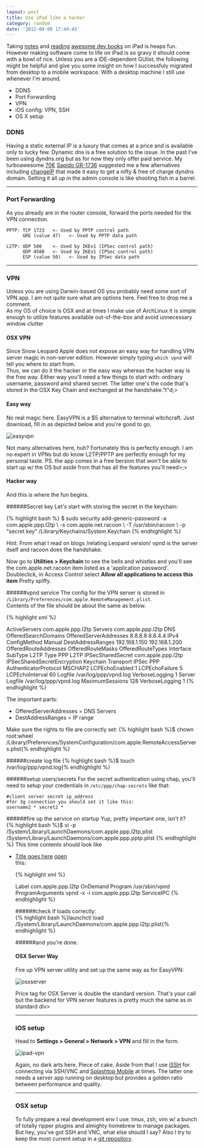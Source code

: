 ```yaml
---
layout: post
title: Use iPad like a hacker
category: random
date: '2012-09-08 17:44:45'
---
```


Taking [notes](http://itunes.apple.com/au/app/day-one-journal/id421706526?mt=8) and [reading](http://itunes.apple.com/au/app/ibooks/id364709193?mt=8) [awesome dev books](http://pragprog.com/book/vsscala/programming-scala) on iPad is heaps fun. However making software come to life on iPad is so gravy it should come with a bowl of rice. Unless you are a IDE-dependent GUIist, the following might be helpful and give you some insight on how I successfuly migrated from desktop to a mobile workspace. With a desktop machine I still use whenever I'm around.

<ul class="contentList plus">
    <li>DDNS</li>
    <li>Port Forwarding</li>
    <li>VPN</li>
    <li>iOS config: VPN, SSH</li>
    <li>OS X setup</li>
</ul>

### DDNS
Having a static external IP is a luxury that comes at a price and is available only to lucky few. Dynamic dns is a free solution to the issue. In the past I've been using dyndns.org but as for now they only offer paid service. My turboawesome [70€](http://www.amazon.com/Sapido-GR-1736-Wireless-N-Dual-band-Gigabit/dp/B008QWO59G) [Sapido GR-1736](http://www.sapidotech.com/products.php?act=view&no=118) suggested me a few alternatives including [changeIP](http://changeip.com) that made it easy to get a nifty & free of charge dyndns domain. Setting it all up in the admin console is like shooting fish in a barrel. 

---

### Port Forwarding
As you already are in the router console, forward the ports needed for the VPN connection. 

    PPTP: TCP 1723   <- Used by PPTP control path
          GRE (value 47)   <- Used by PPTP data path
        
    L2TP: UDP 500    <- Used by IKEv1 (IPSec control path)
          UDP 4500   <- Used by IKEv1 (IPSec control path)
          ESP (value 50)   <- Used by IPSec data path

---
 
### VPN
Unless you are using Darwin-based OS you probably need some sort of VPN app. I am not quite sure what are options here. Feel free to drop me a comment.  
As my OS of choice is OSX and at times I make use of ArchLinux it is simple enough to utilize features available out-of-the-box and avoid unnecessary window clutter

#### **OSX VPN**
Since Snow Leopard Apple does not expose an easy way for handling VPN server magic in non-server edition. However simply typing `which vpnd` will tell you where to start from.  
Thus, we can do it the hacker or the easy way whereas the hacker way is the free way. Either way you'll need a few things to start with: ordinary username, password amd shared secret. The latter one's the code that's stored in the OSX Key Chain and exchanged at the handshake."t"d;>
#### Easy way
No real magic here. EasyVPN is a $5 alternative to terminal witchcraft. Just download, fill in as depicted below and you're good to go.   

![easyvpn](/assets/post/1209/easyvpn.png)  

Not many alternatives here, huh? Fortunately this is perfectly enough.
I am no expert in VPNs but do know L2TP/PPTP are perfectly enough for my personal taste.
PS. the app comes in a free bersion that won't be able to start up w/ the OS but aside from that has all the features you'll need>;>
#### Hacker way
And this is where the fun begins.  

######Secret key
Let's start with storing the secret in the keychain:

{% highlight bash %}
$ sudo security add-generic-password -a com.apple.ppp.l2tp 
    \ -s com.apple.net.racoon 
    \ -T /usr/sbin/racoon 
    \ -p "secret key" /Library/Keychains/System.Keychain
{% endhighlight %}
    
Hint: From what I read on blogs /relating Leopard version/ vpnd is the server itself and racoon does the handshake.

Now go to **Utilities > Keychain** to see the bells and whistles and you'll see the com.apple.net.racoon item listed as a 'application password'. Doubleclick, in Access Control select **Allow all applications to access this item** Pretty spiffy.

######vpnd service
The config for the VPN server is stored in `/Library/Preferences/com.apple.RemoteManagement.plist`.  
Contents of the file should be about the same as below.  

{% highlight xml %}
<?xml version="1.0" encoding="UTF-8"?>
<!DOCTYPE plist PUBLIC "-//Apple//DTD PLIST 1.0//EN" "http://www.apple.com/DTDs/PropertyList-1.0.dtd">
<plist version="1.0">
<dict>
        <key>ActiveServers</key>
        <array>
                <string>com.apple.ppp.l2tp</string>
        </array>
        <key>Servers</key>
        <dict>
                <key>com.apple.ppp.l2tp</key>
                <dict>
                        <key>DNS</key>
                        <dict>
                                <key>OfferedSearchDomains</key>
                                <array/>
                                <key>OfferedServerAddresses</key>
                                <array>
                                        <string>8.8.8.8</string>
                                        <string>8.8.4.4</string>
                                </array>
                        </dict>
                        <key>IPv4</key>
                        <dict>
                                <key>ConfigMethod</key>
                                <string>Manual</string>
                                <key>DestAddressRanges</key>
                                <array>
                                        <string>192.168.1.150</string>
                                        <string>192.168.1.200</string>
                                </array>
                                <key>OfferedRouteAddresses</key>
                                <array/>
                                <key>OfferedRouteMasks</key>
                                <array/>
                                <key>OfferedRouteTypes</key>
                                <array/>
                        </dict>
                        <key>Interface</key>
                        <dict>
                                <key>SubType</key>
                                <string>L2TP</string>
                                <key>Type</key>
                                <string>PPP</string>
                        </dict>
                        <key>L2TP</key>
                        <dict>
                                <key>IPSecSharedSecret</key>
                                <string>com.apple.ppp.l2tp</string>
                                <key>IPSecSharedSecretEncryption</key>
                                <string>Keychain</string>
                                <key>Transport</key>
                                <string>IPSec</string>
                        </dict>
                        <key>PPP</key>
                        <dict>
                                <key>AuthenticatorProtocol</key>
                                <array>
                                        <string>MSCHAP2</string>
                                </array>
                                <key>LCPEchoEnabled</key>
                                <integer>1</integer>
                                <key>LCPEchoFailure</key>
                                <integer>5</integer>
                                <key>LCPEchoInterval</key>
                                <integer>60</integer>
                                <key>Logfile</key>
                                <string>/var/log/ppp/vpnd.log</string>
                                <key>VerboseLogging</key>
                                <integer>1</integer>
                        </dict>
                        <key>Server</key>
                        <dict>
                                <key>Logfile</key>
                                <string>/var/log/ppp/vpnd.log</string>
                                <key>MaximumSessions</key>
                                <integer>128</integer>
                                <key>VerboseLogging</key>
                                <integer>1</integer>
                        </dict>
                </dict>
        </dict>
</dict>
</plist>
{% endhighlight %}

The important parts:  
- OfferedServerAddresses = DNS Servers  
- DestAddressRanges = IP range

Make sure the rights to file are correctly set:
{% highlight bash %}$ chown root:wheel /Library/Preferences/SystemConfiguration/com.apple.RemoteAccessServers.plist{% endhighlight %}

######create log file
{% highlight bash %}$ touch /var/log/ppp/vpnd.log{% endhighlight %}

######setup users/secrets
For the secret authentication using chap, you'll need to setup your credentials in `/etc/ppp/chap-secrets` like that:

    #client server secret ip_address
    #for 3g connection you should set it like this:
    username2 * secret2 *

######fire up the service on startup
Yup, pretty important one, isn't it?  
{% highlight bash %}$ vi -p /System/Library/LaunchDaemons/com.apple.ppp.l2tp.plist /System/Library/LaunchDaemons/com.apple.ppp.pptp.plist {% endhighlight %}
This time contents should look like <ul class="toggle">
      <li>
        <a href="#">Title goes here</a>
        <a class="open" href="#">open</a>
        <div>this:

{% highlight xml %}<?xml version="1.0" encoding="UTF-8"?>
<!DOCTYPE plist PUBLIC "-//Apple Computer//DTD PLIST 1.0//EN" "http://www.apple.com/DTDs/PropertyList-1.0.dtd">
<plist version="1.0">
<dict>
        <key>Label</key>
        <string>com.apple.ppp.l2tp</string>
        <key>OnDemand</key>
        <false/>
        <key>Program</key>
        <string>/usr/sbin/vpnd</string>
        <key>ProgramArguments</key>
        <array>
                <string>vpnd</string>
                <string>-x</string>
                <string>-i</string>
                <string>com.apple.ppp.l2tp</string>
        </array>
        <key>ServiceIPC</key>
        <false/>
</dict>
</plist>
{% endhighlight %}

######check if loads correctly:  
{% highlight bash %}launchctl load /System/Library/LaunchDaemons/com.apple.ppp.l2tp.plist{% endhighlight %}

######and you're done. 

#### OSX Server Way
Fire up VPN server utility and set up the same way as for EasyVPN:

![osxserver](/assets/post/1209/osxservervpn.png)

Price tag for OSX Server is double the standard version. That's your call but the backend for VPN server features is pretty much the same as in standard div>

---

### iOS setup
Head to **Settings > General > Network > VPN** and fill in the form.  

![ipad-vpn](/assets/post/1209/ipad-vpn.png)

Again, no dark arts here. Piece of cake.
Aside from that I use [iSSH](http://itunes.apple.com/us/app/issh-ssh-vnc-console/id287765826?mt=8) for connecting via SSH/VNC and [Splashtop Mobile](http://itunes.apple.com/us/app/splashtop-2-remote-desktop/id382509315?mt=8) at times. The latter one needs a server app running on desktop but provides a golden ratio between performance and quality.

---

### OSX setup
To fully prepare a real development env I use:
tmux, zsh, vim w/ a bunch of totally ripper plugins and almighty homebrew to manage packages. But hey, you've got SSH and VNC, what else should I say?
Also I try to keep the most current setup in a [git repository](http://github.com/peel/dotfiles). 

